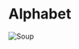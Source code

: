 # Alphabet

![Soup](https://t3.ftcdn.net/jpg/02/96/68/80/360_F_296688055_6tbDx2ULya3z1dDyNeJbBvMCMqPach2Z.jpg)
